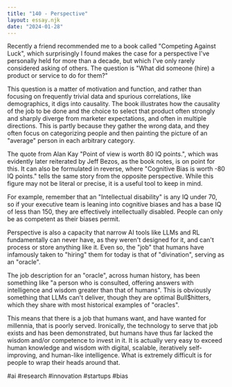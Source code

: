 ```yaml
---
title: "140 - Perspective"
layout: essay.njk
date: "2024-01-28"
---
```


Recently a friend recommended me to a book called "Competing Against Luck", which surprisingly I found makes the case for a perspective I've personally held for more than a decade, but which I've only rarely considered asking of others. The question is "What did someone (hire) a product or service to do for them?"

This question is a matter of motivation and function, and rather than focusing on frequently trivial data and spurious correlations, like demographics, it digs into causality. The book illustrates how the causality of the job to be done and the choice to select that product often strongly and sharply diverge from marketer expectations, and often in multiple directions. This is partly because they gather the wrong data, and they often focus on categorizing people and then painting the picture of an "average" person in each arbitrary category.

The quote from Alan Kay "Point of view is worth 80 IQ points.", which was evidently later reiterated by Jeff Bezos, as the book notes, is on point for this. It can also be formulated in reverse, where "Cognitive Bias is worth -80 IQ points." tells the same story from the opposite perspective. While this figure may not be literal or precise, it is a useful tool to keep in mind.

For example, remember that an "Intellectual disability" is any IQ under 70, so if your executive team is leaning into cognitive biases and has a base IQ of less than 150, they are effectively intellectually disabled. People can only be as competent as their biases permit.

Perspective is also a capacity that narrow AI tools like LLMs and RL fundamentally can never have, as they weren't designed for it, and can't process or store anything like it. Even so, the "job" that humans have infamously taken to "hiring" them for today is that of "divination", serving as an "oracle".

The job description for an "oracle", across human history, has been something like "a person who is consulted, offering answers with intelligence and wisdom greater than that of humans". This is obviously something that LLMs can't deliver, though they are optimal Bull$hitters, which they share with most historical examples of "oracles".

This means that there is a job that humans want, and have wanted for millennia, that is poorly served. Ironically, the technology to serve that job exists and has been demonstrated, but humans have thus far lacked the wisdom and/or competence to invest in it. It is actually very easy to exceed human knowledge and wisdom with digital, scalable, iteratively self-improving, and human-like intelligence. What is extremely difficult is for people to wrap their heads around that.

#ai #research #innovation #startups #bias
